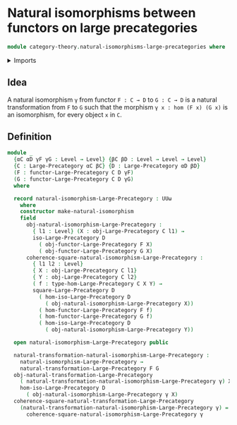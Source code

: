 # Natural isomorphisms between functors on large precategories

```agda
module category-theory.natural-isomorphisms-large-precategories where
```

<details><summary>Imports</summary>

```agda
open import category-theory.functors-large-precategories
open import category-theory.isomorphisms-in-large-precategories
open import category-theory.large-precategories
open import category-theory.natural-transformations-large-precategories

open import foundation.universe-levels
```

</details>

## Idea

A natural isomorphism `γ` from functor `F : C → D` to `G : C → D` is a natural
transformation from `F` to `G` such that the morphism `γ x : hom (F x) (G x)` is
an isomorphism, for every object `x` in `C`.

## Definition

```agda
module _
  {αC αD γF γG : Level → Level} {βC βD : Level → Level → Level}
  {C : Large-Precategory αC βC} {D : Large-Precategory αD βD}
  (F : functor-Large-Precategory C D γF)
  (G : functor-Large-Precategory C D γG)
  where

  record natural-isomorphism-Large-Precategory : UUω
    where
    constructor make-natural-isomorphism
    field
      obj-natural-isomorphism-Large-Precategory :
        { l1 : Level} (X : obj-Large-Precategory C l1) →
        iso-Large-Precategory D
          ( obj-functor-Large-Precategory F X)
          ( obj-functor-Large-Precategory G X)
      coherence-square-natural-isomorphism-Large-Precategory :
        { l1 l2 : Level}
        { X : obj-Large-Precategory C l1}
        { Y : obj-Large-Precategory C l2}
        ( f : type-hom-Large-Precategory C X Y) →
        square-Large-Precategory D
          ( hom-iso-Large-Precategory D
            ( obj-natural-isomorphism-Large-Precategory X))
          ( hom-functor-Large-Precategory F f)
          ( hom-functor-Large-Precategory G f)
          ( hom-iso-Large-Precategory D
            ( obj-natural-isomorphism-Large-Precategory Y))

  open natural-isomorphism-Large-Precategory public

  natural-transformation-natural-isomorphism-Large-Precategory :
    natural-isomorphism-Large-Precategory →
    natural-transformation-Large-Precategory F G
  obj-natural-transformation-Large-Precategory
    ( natural-transformation-natural-isomorphism-Large-Precategory γ) X =
    hom-iso-Large-Precategory D
      ( obj-natural-isomorphism-Large-Precategory γ X)
  coherence-square-natural-transformation-Large-Precategory
    (natural-transformation-natural-isomorphism-Large-Precategory γ) =
      coherence-square-natural-isomorphism-Large-Precategory γ
```
